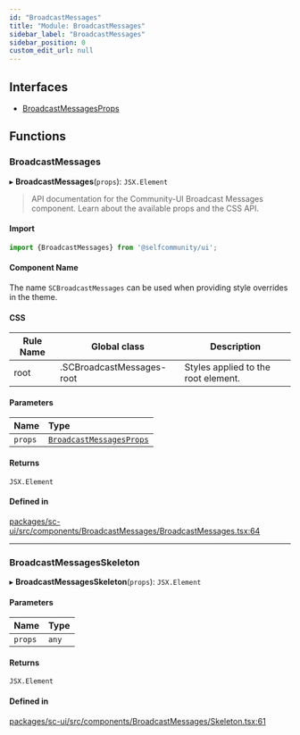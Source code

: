 ```yaml
---
id: "BroadcastMessages"
title: "Module: BroadcastMessages"
sidebar_label: "BroadcastMessages"
sidebar_position: 0
custom_edit_url: null
---
```


## Interfaces

- [BroadcastMessagesProps](../interfaces/BroadcastMessages.BroadcastMessagesProps.md)

## Functions

### BroadcastMessages

▸ **BroadcastMessages**(`props`): `JSX.Element`

> API documentation for the Community-UI Broadcast Messages component. Learn about the available props and the CSS API.

#### Import
```jsx
import {BroadcastMessages} from '@selfcommunity/ui';
```
#### Component Name
The name `SCBroadcastMessages` can be used when providing style overrides in the theme.

#### CSS

|Rule Name|Global class|Description|
|---|---|---|
|root|.SCBroadcastMessages-root|Styles applied to the root element.|

#### Parameters

| Name | Type |
| :------ | :------ |
| `props` | [`BroadcastMessagesProps`](../interfaces/BroadcastMessages.BroadcastMessagesProps.md) |

#### Returns

`JSX.Element`

#### Defined in

[packages/sc-ui/src/components/BroadcastMessages/BroadcastMessages.tsx:64](https://github.com/selfcommunity/community-ui/blob/cab08cf/packages/sc-ui/src/components/BroadcastMessages/BroadcastMessages.tsx#L64)

___

### BroadcastMessagesSkeleton

▸ **BroadcastMessagesSkeleton**(`props`): `JSX.Element`

#### Parameters

| Name | Type |
| :------ | :------ |
| `props` | `any` |

#### Returns

`JSX.Element`

#### Defined in

[packages/sc-ui/src/components/BroadcastMessages/Skeleton.tsx:61](https://github.com/selfcommunity/community-ui/blob/cab08cf/packages/sc-ui/src/components/BroadcastMessages/Skeleton.tsx#L61)
